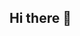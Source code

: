 ## Hi there 👋

<!--
# 👋 Welcome to Sreita E. Wheeler’s GitHub

🚀 Visionary IT Leader | AI-Powered UC Architect | Cisco CVP & Azure AI Certified  
🎯 25+ years in enterprise Unified Communications, now transforming the future with AI, cloud, and intelligent automation

## 🧠 About Me
I specialize in architecting enterprise Contact Center and UC solutions — from Cisco UCCX, UCCE, PCCE, CUCM, CVP, and Finesse to Epic Hyperspace integrations and Calabrio Cloud transitions. I’ve led migrations, mentored senior engineers, and resolved complex challenges with precision and empathy.

Recently, I expanded my portfolio to include:
- Microsoft Certified: Azure AI Fundamentals (AI-900), Azure Architect Design (AZ-305)
- Cisco CVP Playmakers badge
- Chatbot & AI Agent development
- Python scripting and cloud architecture
- Visual legacy curation through banners, avatars, and badge showcases

## 🛠️ Skills & Tools
- **Platforms**: Cisco UC, Microsoft Azure, Epic Hyperspace, Calabrio Cloud  
- **Languages**: Python, SQL  
- **Certifications**: AI-900, AZ-305, CVP, AWS Academy, API Fundamentals  
- **Specialties**: Chatbot development, intelligent agents, cloud transitions, executive reporting, team leadership

## 🎨 Visual Legacy
I believe in celebrating transformation through visual storytelling. My profile banners, avatars, and badge collections reflect not just what I’ve done — but who I’ve become.

## 🤝 Let’s Connect
I welcome collaboration with technology leaders, recruiters, and innovators seeking to elevate their UC, AI, and cloud strategies.  
📫 Reach me at: SreitaWheeler@Gmail.com (work) | Sreita@Me.com (personal)

---

🧭 Explore my repositories to see chatbot builds, cloud templates, and intelligent workflows in action.  
Let’s shape the future — intelligently, collaboratively, and visually.
